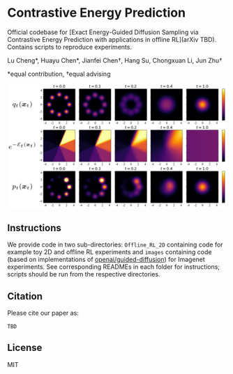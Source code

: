 # Contrastive Energy Prediction
Official codebase for [Exact Energy-Guided Diffusion Sampling via Contrastive Energy Prediction with applications in offline RL](arXiv TBD).
Contains scripts to reproduce experiments.

Lu Cheng\*, Huayu Chen\*, Jianfei Chen†, Hang Su, Chongxuan Li, Jun Zhu†

\*equal contribution, †equal advising

![image info](./title_figure.PNG)

## Instructions

We provide code in two sub-directories: `Offline_RL_2D` containing code for example toy 2D and offline RL experiments and `images` containing code (based on implementations of [openai/guided-diffusion](https://github.com/openai/guided-diffusion)) for Imagenet experiments.
See corresponding READMEs in each folder for instructions; scripts should be run from the respective directories.

## Citation

Please cite our paper as:

```
TBD
```

## License

MIT